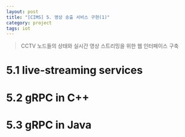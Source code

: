 ```yaml
---
layout: post
title: "[CIMS] 5. 영상 송출 서비스 구현(1)"
category: project
tags: iot
---
```


> CCTV 노드들의 상태와 실시간 영상 스트리밍을 위한 웹 인터페이스 구축

<!--more-->

# 5.1 live-streaming services


# 5.2 gRPC in C++

# 5.3 gRPC in Java







<!-- Links -->
